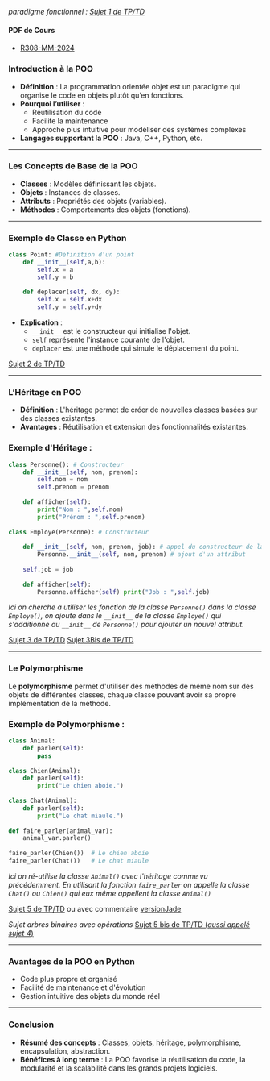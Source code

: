 
*paradigme fonctionnel : [Sujet 1 de TP/TD](codes/sujet1.py)*
#### **PDF de Cours**
- [R308-MM-2024](pdf/R308-MM-2024.pdf)

### **Introduction à la POO**

- **Définition** : La programmation orientée objet est un paradigme qui organise le code en objets plutôt qu’en fonctions.
- **Pourquoi l’utiliser** :
    - Réutilisation du code
    - Facilite la maintenance
    - Approche plus intuitive pour modéliser des systèmes complexes
- **Langages supportant la POO** : Java, C++, Python, etc.

---

### **Les Concepts de Base de la POO**

- **Classes** : Modèles définissant les objets.
- **Objets** : Instances de classes.
- **Attributs** : Propriétés des objets (variables).
- **Méthodes** : Comportements des objets (fonctions).

---

### **Exemple de Classe en Python**


```python
class Point: #Définition d'un point
	def __init__(self,a,b): 
		self.x = a 
		self.y = b 
		
	def deplacer(self, dx, dy): 
		self.x = self.x+dx 
		self.y = self.y+dy
```

- **Explication** :
    - `__init__` est le constructeur qui initialise l'objet.
    - `self` représente l'instance courante de l'objet.
    - `deplacer` est une méthode qui simule le déplacement du point.

[Sujet 2 de TP/TD](codes/sujet2.py)

---

### **L’Héritage en POO**

- **Définition** : L'héritage permet de créer de nouvelles classes basées sur des classes existantes.
- **Avantages** : Réutilisation et extension des fonctionnalités existantes.

### Exemple d'Héritage :

```python
class Personne(): # Constructeur 
	def __init__(self, nom, prenom): 
		self.nom = nom 
		self.prenom = prenom 
		
	def afficher(self): 
		print("Nom : ",self.nom) 
		print("Prénom : ",self.prenom) 
		
class Employe(Personne): # Constructeur 
	
	def __init__(self, nom, prenom, job): # appel du constructeur de la classe mère (Personne) 
		Personne.__init__(self, nom, prenom) # ajout d'un attribut 
	
	self.job = job 
	
	def afficher(self): 
		Personne.afficher(self) print("Job : ",self.job)
```

*Ici on cherche a utiliser les fonction de la classe `Personne()` dans la classe `Employe()`, on ajoute dans le `__init__` de la classe  `Employe()` qui s'additionne au  `__init__` de `Personne()` pour ajouter un nouvel attribut.*

[Sujet 3 de TP/TD](codes/sujet3.py)
[Sujet 3Bis de TP/TD](codes/sujet3bis.py)

---
### **Le Polymorphisme**

Le **polymorphisme** permet d'utiliser des méthodes de même nom sur des objets de différentes classes, chaque classe pouvant avoir sa propre implémentation de la méthode.

### Exemple de Polymorphisme :


```python
class Animal:     
	def parler(self):         
		pass  
		
class Chien(Animal):     
	def parler(self):         
		print("Le chien aboie.")  
		
class Chat(Animal):     
	def parler(self):         
		print("Le chat miaule.")  
		
def faire_parler(animal_var):     
	animal_var.parler()  
	
faire_parler(Chien())  # Le chien aboie 
faire_parler(Chat())   # Le chat miaule
```

*Ici on ré-utilise la classe `Animal()` avec l'héritage comme vu précédemment.  En utilisant la fonction `faire_parler` on appelle la classe `Chat()` ou `Chien()` qui eux même appellent la classe `Animal()`*

[Sujet 5 de TP/TD](codes/sujet5.py) ou avec commentaire [versionJade](codes/sujet5versionJade.py)

*Sujet arbres binaires avec opérations*
[Sujet 5 bis de TP/TD (*aussi appelé sujet 4*)](codes/sujet5bis.py) 

---
### **Avantages de la POO en Python**

- Code plus propre et organisé
- Facilité de maintenance et d'évolution
- Gestion intuitive des objets du monde réel

---

### **Conclusion**

- **Résumé des concepts** : Classes, objets, héritage, polymorphisme, encapsulation, abstraction.
- **Bénéfices à long terme** : La POO favorise la réutilisation du code, la modularité et la scalabilité dans les grands projets logiciels.
